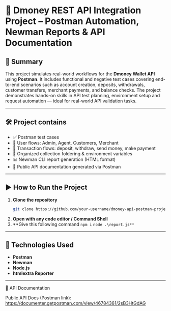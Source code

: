 # 💼 Dmoney REST API Integration Project – Postman Automation, Newman Reports & API Documentation

## 📌 Summary

This project simulates real-world workflows for the **Dmoney Wallet API** using **Postman**. It includes  functional and negative test cases covering end-to-end scenarios such as account creation,
deposits, withdrawals, customer transfers, merchant payments, and balance checks. The project demonstrates hands-on skills in API test planning, environment setup and request automation — ideal for real-world API validation tasks.

---

## 🛠️ Project contains

- ✅ Postman test cases
- 👥 User flows: Admin, Agent, Customers, Merchant
- 🔄 Transaction flows: deposit, withdraw, send money, make payment
- 📂 Organized collection foldering & environment variables
- 📊 Newman CLI report generation (HTML format)
- 🧾 Public API documentation generated via Postman


---

## ▶️ How to Run the Project

1. **Clone the repository**
   ```bash
   git clone https://github.com/your-username/dmoney-api-postman-project.git
   ```
2.  **Open with any code editor / Command Shell**
3.  **Give this following command
   ``` npm i ```
``` node .\report.js** ```

---
## 🧰 Technologies Used

- **Postman** 
- **Newman** 
- **Node.js** 
- **htmlextra Reporter** 
---

📑 API Documentation

Public API Docs (Postman link):
https://documenter.getpostman.com/view/46784361/2sB3HtGdAG

